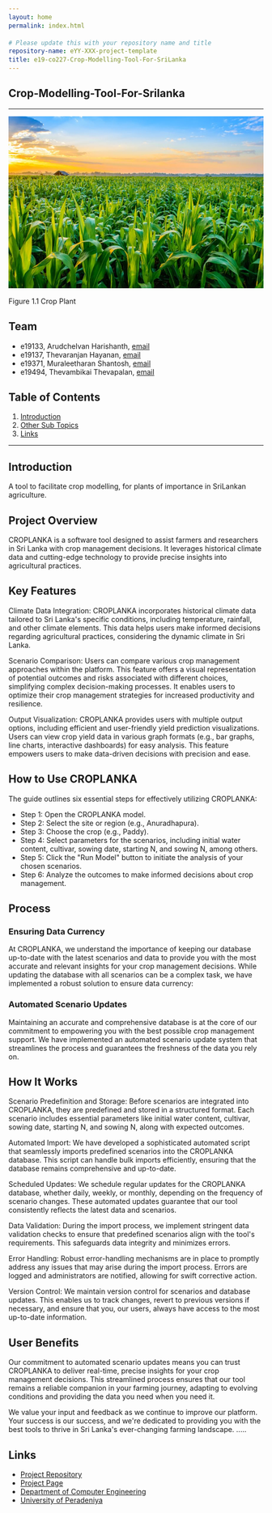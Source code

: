 ```yaml
---
layout: home
permalink: index.html

# Please update this with your repository name and title
repository-name: eYY-XXX-project-template
title: e19-co227-Crop-Modelling-Tool-For-SriLanka
---
```


[comment]: # "This is the standard layout for the project, but you can clean this and use your own template"

## Crop-Modelling-Tool-For-Srilanka
---

<!-- 
This is a sample image, to show how to add images to your page. To learn more options, please refer [this](https://projects.ce.pdn.ac.lk/docs/faq/how-to-add-an-image/)

![Sample Image](./images/sample.png)
 -->
![Crop Plant](./images/PageShowingImage.jpg)

Figure 1.1 Crop Plant



## Team
-  e19133, Arudchelvan Harishanth, [email](mailto:e19133@eng.pdn.ac.lk)
-  e19137, Thevaranjan Hayanan, [email](mailto:e19137@eng.pdn.ac.lk)
-  e19371, Muraleetharan Shantosh, [email](mailto:e19371@eng.pdn.ac.lk)
-  e19494, Thevambikai Thevapalan, [email](mailto:e19494@eng.pdn.ac.lk)

## Table of Contents
1. [Introduction](#introduction)
2. [Other Sub Topics](#other-sub-topics)
3. [Links](#links)

---

## Introduction

 A tool to facilitate crop modelling, for plants of importance in SriLankan agriculture.

## Project Overview
CROPLANKA is a software tool designed to assist farmers and researchers in Sri Lanka with crop management decisions. It leverages historical climate data and cutting-edge technology to provide precise insights into agricultural practices.

## Key Features
Climate Data Integration: CROPLANKA incorporates historical climate data tailored to Sri Lanka's specific conditions, including temperature, rainfall, and other climate elements. This data helps users make informed decisions regarding agricultural practices, considering the dynamic climate in Sri Lanka.

Scenario Comparison: Users can compare various crop management approaches within the platform. This feature offers a visual representation of potential outcomes and risks associated with different choices, simplifying complex decision-making processes. It enables users to optimize their crop management strategies for increased productivity and resilience.

Output Visualization: CROPLANKA provides users with multiple output options, including efficient and user-friendly yield prediction visualizations. Users can view crop yield data in various graph formats (e.g., bar graphs, line charts, interactive dashboards) for easy analysis. This feature empowers users to make data-driven decisions with precision and ease.

## How to Use CROPLANKA
The guide outlines six essential steps for effectively utilizing CROPLANKA:

- Step 1: Open the CROPLANKA model.
- Step 2: Select the site or region (e.g., Anuradhapura).
- Step 3: Choose the crop (e.g., Paddy).
- Step 4: Select parameters for the scenarios, including initial water content, cultivar, sowing date, starting N, and sowing N, among others.
- Step 5: Click the "Run Model" button to initiate the analysis of your chosen scenarios.
- Step 6: Analyze the outcomes to make informed decisions about crop management.

## Process

### Ensuring Data Currency

At CROPLANKA, we understand the importance of keeping our database up-to-date with the latest scenarios and data to provide you with the most accurate and relevant insights for your crop management decisions. While updating the database with all scenarios can be a complex task, we have implemented a robust solution to ensure data currency:

### Automated Scenario Updates

Maintaining an accurate and comprehensive database is at the core of our commitment to empowering you with the best possible crop management support. We have implemented an automated scenario update system that streamlines the process and guarantees the freshness of the data you rely on.

## How It Works

Scenario Predefinition and Storage: Before scenarios are integrated into CROPLANKA, they are predefined and stored in a structured format. Each scenario includes essential parameters like initial water content, cultivar, sowing date, starting N, and sowing N, along with expected outcomes.

Automated Import: We have developed a sophisticated automated script that seamlessly imports predefined scenarios into the CROPLANKA database. This script can handle bulk imports efficiently, ensuring that the database remains comprehensive and up-to-date.

Scheduled Updates: We schedule regular updates for the CROPLANKA database, whether daily, weekly, or monthly, depending on the frequency of scenario changes. These automated updates guarantee that our tool consistently reflects the latest data and scenarios.

Data Validation: During the import process, we implement stringent data validation checks to ensure that predefined scenarios align with the tool's requirements. This safeguards data integrity and minimizes errors.

Error Handling: Robust error-handling mechanisms are in place to promptly address any issues that may arise during the import process. Errors are logged and administrators are notified, allowing for swift corrective action.

Version Control: We maintain version control for scenarios and database updates. This enables us to track changes, revert to previous versions if necessary, and ensure that you, our users, always have access to the most up-to-date information.

## User Benefits

Our commitment to automated scenario updates means you can trust CROPLANKA to deliver real-time, precise insights for your crop management decisions. This streamlined process ensures that our tool remains a reliable companion in your farming journey, adapting to evolving conditions and providing the data you need when you need it.

We value your input and feedback as we continue to improve our platform. Your success is our success, and we're dedicated to providing you with the best tools to thrive in Sri Lanka's ever-changing farming landscape.
.....

## Links

- [Project Repository](https://github.com/cepdnaclk/e19-co227-Crop-Modelling-Tool-For-SriLanka.git)
- [Project Page](https://cepdnaclk.github.io/e19-co227-Crop-Modelling-Tool-For-SriLanka/)
- [Department of Computer Engineering](http://www.ce.pdn.ac.lk/)
- [University of Peradeniya](https://eng.pdn.ac.lk/)


[//]: # (Please refer this to learn more about Markdown syntax)
[//]: # (https://github.com/adam-p/markdown-here/wiki/Markdown-Cheatsheet)
